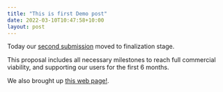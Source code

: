 ```yaml
---
title: "This is first Demo post"
date: 2022-03-10T10:47:58+10:00
layout: post
---
```


Today our [second submission](https://cardano.ideascale.com/c/idea/396549)
moved to finalization stage.

This proposal includes all necessary milestones to reach full commercial viability, and supporting our users for the first 6 months.

We also brought up [this web page!](https://streamcardano.com).
